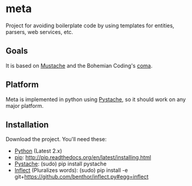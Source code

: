 meta
====

Project for avoiding boilerplate code by using templates for entities, parsers, web services, etc.

Goals
-----

It is based on [Mustache][] and the Bohemian Coding's [coma][]. 

Platform
--------

Meta is implemented in python using [Pystache][], so it should work on any major platform.

Installation
------------

Download the project. You'll need these:

- [Python][] (Latest 2.x)
- [pip][]:
	http://pip.readthedocs.org/en/latest/installing.html
- [Pystache][]:
	(sudo) pip install pystache
- [Inflect][] (Pluralizes words):
	(sudo) pip install -e git+https://github.com/benthor/inflect.py#egg=inflect



[Python]:https://www.python.org "Python"
[pip]:http://pip.readthedocs.org "pip"
[Mustache]:http://mustache.github.io "Mustache"
[Pystache]:https://github.com/defunkt/pystache "pystache"
[coma]:https://github.com/BohemianCoding/Coma "Coma"
[BohemianBlog]:http://bohemiancoders.tumblr.com "Bohemian Coders"
[Inflect]:https://pypi.python.org/pypi/inflect "Inflect"